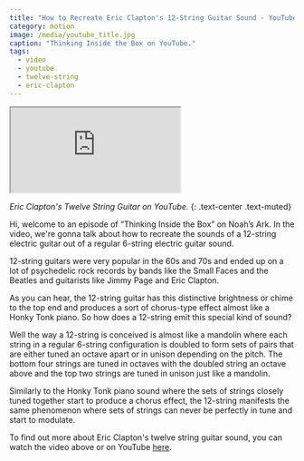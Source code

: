 ```yaml
---
title: "How to Recreate Eric Clapton's 12-String Guitar Sound - YouTube"
category: motion
image: /media/youtube_title.jpg
caption: "Thinking Inside the Box on YouTube."
tags:
  - video
  - youtube
  - twelve-string
  - eric-clapton
---
```


<div class="embed-responsive embed-responsive-16by9">
	<iframe class="embed-responsive-item" src="https://www.youtube.com/embed/qBYFycvNaRg" allowfullscreen></iframe>
</div>

_Eric Clapton's Twelve String Guitar on YouTube._
{: .text-center .text-muted}

Hi, welcome to an episode of “Thinking Inside the Box” on Noah’s Ark. In the video, we're gonna talk about how to recreate the sounds of a 12-string electric guitar out of a regular 6-string electric guitar sound.

12-string guitars were very popular in the 60s and 70s and ended up on a lot of psychedelic rock records by bands like the Small Faces and the Beatles and guitarists like Jimmy Page and Eric Clapton.

As you can hear, the 12-string guitar has this distinctive brightness or chime to the top end and produces a sort of chorus-type effect almost like a Honky Tonk piano. So how does a 12-string emit this special kind of sound?

Well the way a 12-string is conceived is almost like a mandolin where each string in a regular 6-string configuration is doubled to form sets of pairs that are either tuned an octave apart or in unison depending on the pitch. The bottom four strings are tuned in octaves with the doubled string an octave above and the top two strings are tuned in unison just like a mandolin.

Similarly to the Honky Tonk piano sound where the sets of strings closely tuned together start to produce a chorus effect, the 12-string manifests the same phenomenon where sets of strings can never be perfectly in tune and start to modulate.

To find out more about Eric Clapton's twelve string guitar sound, you can watch the video above or on YouTube [here](https://youtu.be/qBYFycvNaRg).
